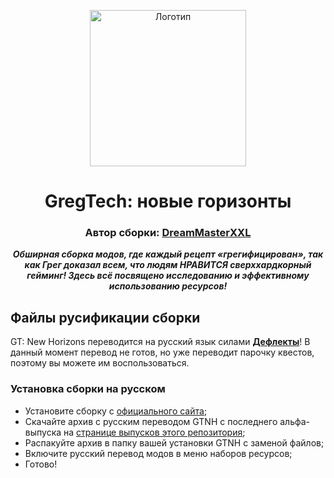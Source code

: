 <p align="center"><img src="https://www.gtnewhorizons.com/images/big_gnd.webp" height="250" alt="Логотип"></p>
<h1 align="center">GregTech: новые горизонты</h1>
<h3 align="center"><b>Автор сборки: <a href="https://github.com/Dream-Master">DreamMasterXXL</a></b></h3>
<p align="center"><b><i>Обширная сборка модов, где каждый рецепт «грегифицирован», так как Грег доказал всем, что людям НРАВИТСЯ сверххардкорный гейминг! Здесь всё посвящено исследованию и эффективному использованию ресурсов!</i></b></p>

## Файлы русификации сборки

GT: New Horizons переводится на русский язык силами [**Дефлекты**](https://github.com/RushanM)! В данный момент перевод не готов, но уже переводит парочку квестов, поэтому вы можете им воспользоваться.

### Установка сборки на русском

* Установите сборку с [официального сайта](https://www.gtnewhorizons.com/);
* Скачайте архив с русским переводом GTNH с последнего альфа-выпуска на [странице выпусков этого репозитория](https://github.com/RushanM/Minecraft-Mods-Russian-Translation/releases);
* Распакуйте архив в папку вашей установки GTNH с заменой файлов;
* Включите русский перевод модов в меню наборов ресурсов;
* Готово!
